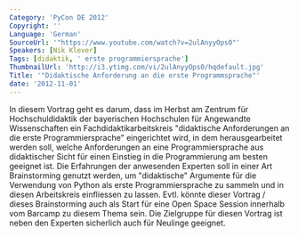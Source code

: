```yaml
---
Category: 'PyCon DE 2012'
Copyright: ''
Language: 'German'
SourceUrl: '"https://www.youtube.com/watch?v=2ulAnyyOps0"'
Speakers: [Nik Klever]
Tags: [didaktik, ' erste programmiersprache']
ThumbnailUrl: 'http://i3.ytimg.com/vi/2ulAnyyOps0/hqdefault.jpg'
Title: '"Didaktische Anforderung an die erste Programmsprache"'
date: '2012-11-01'
---
```

In diesem Vortrag geht es darum, dass im Herbst am Zentrum für
Hochschuldidaktik der bayerischen Hochschulen für Angewandte Wissenschaften
ein Fachdidaktikarbeitskreis "didaktische Anforderungen an die erste
Programmiersprache" eingerichtet wird, in dem herausgearbeitet werden soll,
welche Anforderungen an eine Programmiersprache aus didaktischer Sicht für
einen Einstieg in die Programmierung am besten geeignet ist. Die Erfahrungen
der anwesenden Experten soll in einer Art Brainstorming genutzt werden, um
"didaktische" Argumente für die Verwendung von Python als erste
Programmiersprache zu sammeln und in diesen Arbeitskreis einfliessen zu
lassen. Evtl. könnte dieser Vortrag / dieses Brainstorming auch als Start für
eine Open Space Session innerhalb vom Barcamp zu diesem Thema sein. Die
Zielgruppe für diesen Vortrag ist neben den Experten sicherlich auch für
Neulinge geeignet.

